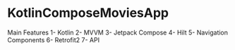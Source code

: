 # KotlinComposeMoviesApp
Main Features
1- Kotlin
2- MVVM
3- Jetpack Compose
4- Hilt
5- Navigation Components
6- Retrofit2
7- API
